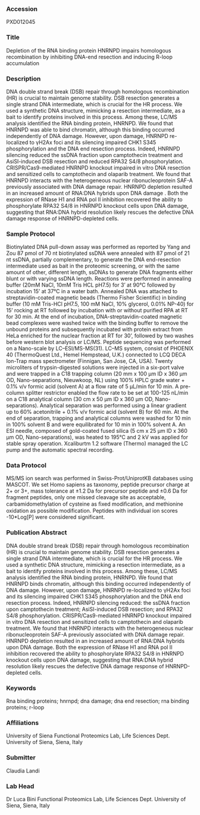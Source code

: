 ### Accession
PXD012045

### Title
Depletion of the RNA binding protein HNRNPD impairs homologous recombination by inhibiting DNA-end resection and inducing R-loop accumulation

### Description
DNA double strand break (DSB) repair through homologous recombination (HR) is crucial to maintain genome stability. DSB resection generates a single strand DNA intermediate, which is crucial for the HR process. We used a synthetic DNA structure, mimicking a resection intermediate, as a bait to identify proteins involved in this process. Among these, LC/MS analysis identified the RNA binding protein, HNRNPD. We found that HNRNPD was able to bind chromatin, although this binding occurred independently of DNA damage. However, upon damage, HNRNPD re-localized to γH2Ax foci and its silencing impaired CHK1 S345 phosphorylation and the DNA end resection process. Indeed, HNRNPD silencing reduced the ssDNA fraction upon camptothecin treatment and AsiSI-induced DSB resection and reduced RPA32 S4/8 phosphorylation. CRISPR/Cas9-mediated HNRNPD knockout impaired in vitro DNA resection and sensitized cells to camptothecin and olaparib treatment. We found that HNRNPD interacts with the heterogeneous nuclear ribonucleoprotein SAF-A previously associated with DNA damage repair. HNRNPD depletion resulted in an increased amount of RNA:DNA hybrids upon DNA damage . Both the expression of RNase H1 and RNA pol II inhibition recovered the ability to phosphorylate RPA32 S4/8 in HNRNPD knockout cells upon DNA damage, suggesting that RNA:DNA hybrid resolution likely rescues the defective DNA damage response of HNRNPD-depleted cells.

### Sample Protocol
Biotinylated DNA pull-down assay was performed as reported by Yang and Zou  87 pmol of 70 nt biotinylated ssDNA were annealed with 87 pmol of 21 nt ssDNA, partially complementary, to generate the DNA end-resection intermediate used as bait in the proteomic screening, or with the same amount of other, different length, ssDNAs to generate DNA fragments either blunt or with varying ssDNA length. Reactions were performed in annealing buffer (20mM NaCl, 10mM Tris HCL pH7.5) for 3’ at 90°C followed by incubation 15’ at 37°C in a water bath. Annealed DNA was attached to streptavidin-coated magnetic beads (Thermo Fisher Scientific) in binding buffer (10 mM Tris-HCl pH7.5, 100 mM NaCl, 10% glycerol, 0.01% NP-40) for 15’ rocking at RT followed by incubation with or without purified RPA at RT for 30 min. At the end of incubation, DNA-streptavidin-coated magnetic bead complexes were washed twice with the binding buffer to remove the unbound proteins and subsequently incubated with protein extract from HeLa enriched for the nuclear fraction at RT for 30’, followed by two washes before western blot analysis or LC/MS. Peptide sequencing was performed on a Nano-scale by LC–ESI/MS-MS(31). LC–MS system, consist of PHOENIX 40 (ThermoQuest Ltd., Hemel Hempstead, U.K.) connected to LCQ DECA Ion-Trap mass spectrometer (Finnigan, San Jose, CA, USA). Twenty microliters of trypsin-digested solutions were injected in a six-port valve and were trapped in a C18 trapping column (20 mm x 100 µm ID x 360 µm OD, Nano-separations, Nieuwkoop, NL) using 100% HPLC grade water + 0.1% v/v formic acid (solvent A) at a flow rate of 5 µL/min for 10 min. A pre-column splitter restrictor enabled the flow rate to be set at 100-125 nL/min on a C18 analytical column (30 cm x 50 µm ID x 360 µm OD, Nano-separations). Analytical separation was performed using a linear gradient up to 60% acetonitrile + 0.1% v/v formic acid (solvent B) for 60 min. At the end of separation, trapping and analytical columns were washed for 10 min in 100% solvent B and were equilibrated for 10 min in 100% solvent A. An ESI needle, composed of gold-coated fused silica (5 cm x 25 µm ID x 360 µm OD, Nano-separations), was heated to 195°C and 2 kV was applied for stable spray operation. Xcaliburtm 1.2 software (Thermo) managed the LC pump and the automatic spectral recording.

### Data Protocol
MS/MS ion search was performed in Swiss-Prot/UniprotKB databases using MASCOT. We set Homo sapiens as taxonomy, peptide precursor charge at 2+ or 3+, mass tolerance at ±1.2 Da for precursor peptide and ±0.6 Da for fragment peptides, only one missed cleavage site as acceptable, carbamidomethylation of cysteine as ﬁxed modiﬁcation, and methionine oxidation as possible modification. Peptides with individual ion scores -10*Log[P] were considered significant.

### Publication Abstract
DNA double strand break (DSB) repair through homologous recombination (HR) is crucial to maintain genome stability. DSB resection generates a single strand DNA intermediate, which is crucial for the HR process. We used a synthetic DNA structure, mimicking a resection intermediate, as a bait to identify proteins involved in this process. Among these, LC/MS analysis identified the RNA binding protein, HNRNPD. We found that HNRNPD binds chromatin, although this binding occurred independently of DNA damage. However, upon damage, HNRNPD re-localized to &#x3b3;H2Ax foci and its silencing impaired CHK1 S345 phosphorylation and the DNA end resection process. Indeed, HNRNPD silencing reduced: the ssDNA fraction upon camptothecin treatment; AsiSI-induced DSB resection; and RPA32 S4/8 phosphorylation. CRISPR/Cas9-mediated HNRNPD knockout impaired in vitro DNA resection and sensitized cells to camptothecin and olaparib treatment. We found that HNRNPD interacts with the heterogeneous nuclear ribonucleoprotein SAF-A previously associated with DNA damage repair. HNRNPD depletion resulted in an increased amount of RNA:DNA hybrids upon DNA damage. Both the expression of RNase H1 and RNA pol II inhibition recovered the ability to phosphorylate RPA32 S4/8 in HNRNPD knockout cells upon DNA damage, suggesting that RNA:DNA hybrid resolution likely rescues the defective DNA damage response of HNRNPD-depleted cells.

### Keywords
Rna binding proteins; hnrnpd; dna damage; dna end resection; rna binding proteins; r-loop

### Affiliations
University of Siena
Functional Proteomics Lab, Life Sciences Dept. University of Siena, Siena, Italy

### Submitter
Claudia Landi

### Lab Head
Dr Luca Bini
Functional Proteomics Lab, Life Sciences Dept. University of Siena, Siena, Italy


